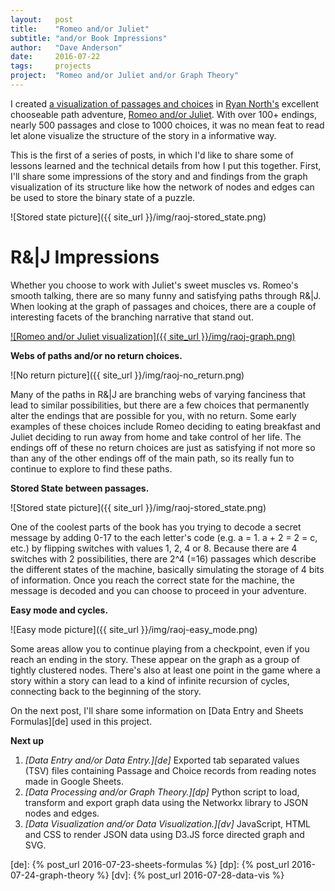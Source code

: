```yaml
---
layout:   post
title:    "Romeo and/or Juliet"
subtitle: "and/or Book Impressions"
author:   "Dave Anderson"
date:     2016-07-22
tags:     projects
project:  "Romeo and/or Juliet and/or Graph Theory"
---
```


I created [a visualization of passages and choices][vis] in [Ryan North's][ryno] excellent chooseable path adventure, [Romeo and/or Juliet][raoj]. With over 100+ endings, nearly 500 passages and close to 1000 choices, it was no mean feat to read let alone visualize the structure of the story in a informative way.

[vis]: /projects/raoj-graph/
[ryno]: https://twitter.com/ryanqnorth
[raoj]: https://www.romeoandorjuliet.com/

This is the first of a series of posts, in which I'd like to share some of lessons learned and the technical details from how I put this together. First, I'll share some impressions of the story and and findings from the graph visualization of its structure like how the network of nodes and edges can be used to store the binary state of a puzzle.

![Stored state picture]({{ site_url }}/img/raoj-stored_state.png)

<!--more-->

# R&\|J Impressions #

Whether you choose to work with Juliet's sweet muscles vs. Romeo's smooth talking, there are so many funny and satisfying paths through R&\|J. When looking at the graph of passages and choices, there are a couple of interesting facets of the branching narrative that stand out.

[![Romeo and/or Juliet visualization]({{ site_url }}/img/raoj-graph.png)][vis]

**Webs of paths and/or no return choices.**

![No return picture]({{ site_url }}/img/raoj-no_return.png)

Many of the paths in R&\|J are branching webs of varying fanciness that lead to similar possibilities, but there are a few choices that permanently alter the endings that are possible for you, with no return. Some early examples of these choices include Romeo deciding to eating breakfast and Juliet deciding to run away from home and take control of her life. The endings off of these no return choices are just as satisfying if not more so than any of the other endings off of the main path, so its really fun to continue to explore to find these paths.

**Stored State between passages.**

![Stored state picture]({{ site_url }}/img/raoj-stored_state.png)

One of the coolest parts of the book has you trying to decode a secret message by adding 0-17 to the each letter's code (e.g. a = 1. a + 2 = 2 = c, etc.) by flipping switches with values 1, 2, 4 or 8. Because there are 4 switches with 2 possibilities, there are 2^4 (=16) passages which describe the different states of the machine, basically simulating the storage of 4 bits of information. Once you reach the correct state for the machine, the message is decoded and you can choose to proceed in your adventure.

**Easy mode and cycles.**

![Easy mode picture]({{ site_url }}/img/raoj-easy_mode.png)

Some areas allow you to continue playing from a checkpoint, even if you reach an ending in the story. These appear on the graph as a group of tightly clustered nodes. There's also at least one point in the game where a story within a story can lead to a kind of infinite recursion of cycles, connecting back to the beginning of the story.

On the next post, I'll share some information on [Data Entry and Sheets Formulas][de] used in this project.

**Next up**

1. *[Data Entry and/or Data Entry.][de]* Exported tab separated values (TSV) files containing Passage and Choice records from reading notes made in Google Sheets.
2. *[Data Processing and/or Graph Theory.][dp]* Python script to load, transform and export graph data using the Networkx library to JSON nodes and edges.
3. *[Data Visualization and/or Data Visualization.][dv]* JavaScript, HTML and CSS to render JSON data using D3.JS force directed graph and SVG.

[de]: {% post_url 2016-07-23-sheets-formulas %}
[dp]: {% post_url 2016-07-24-graph-theory %}
[dv]: {% post_url 2016-07-28-data-vis %}